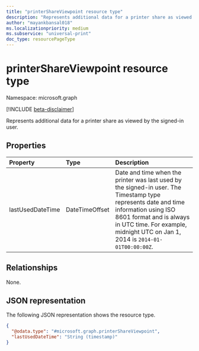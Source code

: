 ```yaml
---
title: "printerShareViewpoint resource type"
description: "Represents additional data for a printer share as viewed by the signed-in user."
author: "mayankbansal018"
ms.localizationpriority: medium
ms.subservice: "universal-print"
doc_type: resourcePageType
---
```


# printerShareViewpoint resource type

Namespace: microsoft.graph

[!INCLUDE [beta-disclaimer](../../includes/beta-disclaimer.md)]

Represents additional data for a printer share as viewed by the signed-in user.

## Properties
|Property|Type|Description|
|:---|:---|:---|
|lastUsedDateTime|DateTimeOffset|Date and time when the printer was last used by the signed-in user. The Timestamp type represents date and time information using ISO 8601 format and is always in UTC time. For example, midnight UTC on Jan 1, 2014 is `2014-01-01T00:00:00Z`.|

## Relationships
None.

## JSON representation
The following JSON representation shows the resource type.
<!-- {
  "blockType": "resource",
  "@odata.type": "microsoft.graph.printerShareViewpoint"
}
-->
``` json
{
  "@odata.type": "#microsoft.graph.printerShareViewpoint",
  "lastUsedDateTime": "String (timestamp)"
}
```

